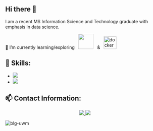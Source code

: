 
## Hi there 👋

I am a recent MS Information Science and Technology graduate with emphasis in data science. 

🌱 I’m currently learning/exploring &nbsp; <img src="https://github.com/blg-uwm/blg-uwm/blob/master/julia-language.svg" width = "48"> &nbsp; & &nbsp; <img src="https://devicons.github.io/devicon/devicon.git/icons/docker/docker-original-wordmark.svg" alt="docker" width="40" height="40"/>






## 🚀 Skills:

- <img src="https://img.shields.io/badge/r-%23276DC3.svg?&style=for-the-badge&logo=r&logoColor=white" />
- <img src="https://img.shields.io/badge/python-%233776AB.svg?&style=flat-square&logo=python&logoColor=white" />

## 📫 Contact Information:


<p align='center'>
  <a href="https://www.linkedin.com/in/ben-garski/">
  <img src="https://img.shields.io/badge/linkedin-%230077B5.svg?&style=for-the-badge&logo=linkedin&logoColor=white" />
  </a>
  <a href="mailto:ben.garski@outlook.com">
  <img src="https://img.shields.io/badge/Microsoft%20Outlook-0078D4?logo=microsoft-outlook&logoColor=white&style=for-the-badge" />
  </a>
  
</p>

<p align="left"> <img src="https://komarev.com/ghpvc/?username=blg-uwm" alt="blg-uwm" /> </p>
